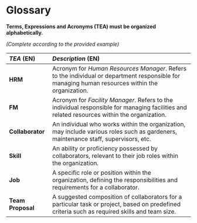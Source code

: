 # Glossary

**Terms, Expressions and Acronyms (TEA) must be organized alphabetically.**

_(Complete according to the provided example)_

| **_TEA_** (EN)            | **_Description_** (EN)                                                                                                                          |                                       
|:--------------------------|:------------------------------------------------------------------------------------------------------------------------------------------------|
| **HRM**                   | Acronym for _Human Resources Manager_. Refers to the individual or department responsible for managing human resources within the organization. |
| **FM**                    | Acronym for _Facility Manager_. Refers to the individual responsible for managing facilities and related resources within the organization.     |
| **Collaborator**          | An individual who works within the organization, may include various roles such as gardeners, maintenance staff, supervisors, etc.              |
| **Skill**                 | An ability or proficiency possessed by collaborators, relevant to their job roles within the organization.                                      |
| **Job**                   | A specific role or position within the organization, defining the responsibilities and requirements for a collaborator.                         |
| **Team Proposal**         | A suggested composition of collaborators for a particular task or project, based on predefined criteria such as required skills and team size.  |









